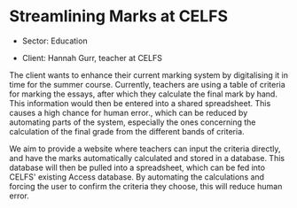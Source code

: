 Streamlining Marks at CELFS
===========================
- Sector: Education

- Client: Hannah Gurr, teacher at CELFS

The client wants to enhance their current marking system by digitalising it in time for the summer course. 
Currently, teachers are using a table of criteria for marking the essays, after which they calculate the final mark by hand. This information would then be entered into a shared spreadsheet. This causes a high chance for human error., which can be reduced by automating parts of the system, especially the ones concerning the calculation of the final grade from the different bands of criteria.

We aim to provide a website where teachers can input the criteria directly, and have the marks automatically calculated and stored 
in a database. This database will then be pulled into a spreadsheet, which can be fed into CELFS' existing Access database. By 
automating the calculations and forcing the user to confirm the criteria they choose, this will reduce human error.
